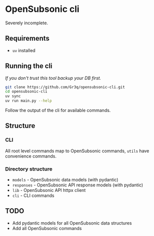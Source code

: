 # OpenSubsonic cli

Severely incomplete.

## Requirements

* `uv` installed

## Running the cli

_If you don't trust this tool backup your DB first._

```bash
git clone https://github.com/Gr3q/opensubsonic-cli.git
cd opensubsonic-cli
uv sync
uv run main.py --help
```

Follow the output of the cli for available commands.

## Structure

### CLI

All root level commands map to OpenSubsonic commands, `utils` have convenience commands.

### Directory structure

* `models` - OpenSubsonic data models (with pydantic)
* `responses` - OpenSubsonic API response models (with pydantic)
* `lib` - OpenSubsonic API httpx client
* `cli` - CLI commands

## TODO

* Add pydantic models for all OpenSubsonic data structures
* Add all OpenSubsonic commands
